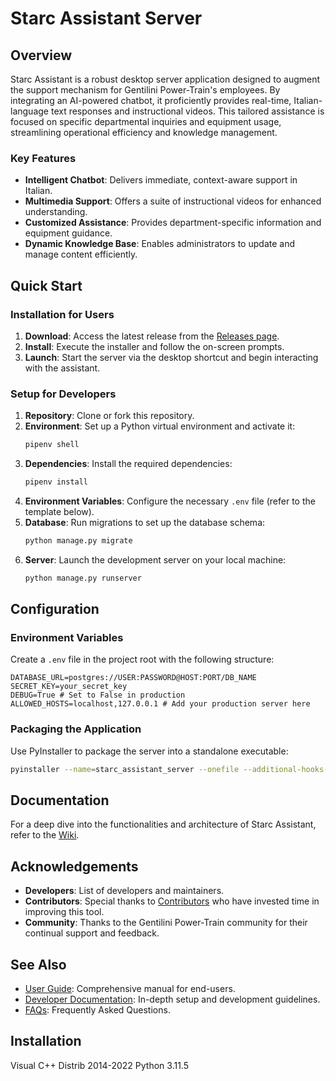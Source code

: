 
# Starc Assistant Server

## Overview

Starc Assistant is a robust desktop server application designed to augment the support mechanism for Gentilini Power-Train's employees. By integrating an AI-powered chatbot, it proficiently provides real-time, Italian-language text responses and instructional videos. This tailored assistance is focused on specific departmental inquiries and equipment usage, streamlining operational efficiency and knowledge management.

### Key Features

- **Intelligent Chatbot**: Delivers immediate, context-aware support in Italian.
- **Multimedia Support**: Offers a suite of instructional videos for enhanced understanding.
- **Customized Assistance**: Provides department-specific information and equipment guidance.
- **Dynamic Knowledge Base**: Enables administrators to update and manage content efficiently.

## Quick Start

### Installation for Users

1. **Download**: Access the latest release from the [Releases page](#).
2. **Install**: Execute the installer and follow the on-screen prompts.
3. **Launch**: Start the server via the desktop shortcut and begin interacting with the assistant.

### Setup for Developers

1. **Repository**: Clone or fork this repository.
2. **Environment**: Set up a Python virtual environment and activate it:
   ```bash
   pipenv shell
   ```
3. **Dependencies**: Install the required dependencies:
   ```bash
   pipenv install
   ```
4. **Environment Variables**: Configure the necessary `.env` file (refer to the template below).
5. **Database**: Run migrations to set up the database schema:
   ```bash
   python manage.py migrate
   ```
6. **Server**: Launch the development server on your local machine:
   ```bash
   python manage.py runserver
   ```

## Configuration

### Environment Variables

Create a `.env` file in the project root with the following structure:

```env
DATABASE_URL=postgres://USER:PASSWORD@HOST:PORT/DB_NAME
SECRET_KEY=your_secret_key
DEBUG=True # Set to False in production
ALLOWED_HOSTS=localhost,127.0.0.1 # Add your production server here
```

### Packaging the Application

Use PyInstaller to package the server into a standalone executable:

```bash
pyinstaller --name=starc_assistant_server --onefile --additional-hooks-dir=hooks --add-data="static;static" manage.py
```

## Documentation

For a deep dive into the functionalities and architecture of Starc Assistant, refer to the [Wiki](#).
## Acknowledgements

- **Developers**: List of developers and maintainers.
- **Contributors**: Special thanks to [Contributors](https://github.com/your-username/starc-assistant/contributors) who have invested time in improving this tool.
- **Community**: Thanks to the Gentilini Power-Train community for their continual support and feedback.

## See Also

- [User Guide](#): Comprehensive manual for end-users.
- [Developer Documentation](#): In-depth setup and development guidelines.
- [FAQs](#): Frequently Asked Questions.


## Installation

Visual C++ Distrib 2014-2022
Python 3.11.5